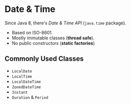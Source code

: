 # Date & Time

Since Java 8, there's _Date & Time API_ (`java.time` package).

* Based on ISO-8601.
* Mostly immutable classes (__thread safe__).
* No public constructors (__static factories__)

## Commonly Used Classes

* `LocalDate`
* `LocalTime`
* `LocalDateTime`
* `ZonedDateTime`
* `Instant`
* `Duration` & `Period`
